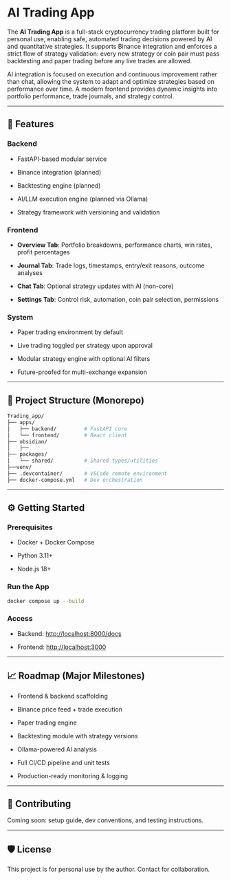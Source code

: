 # AI Trading App

The **AI Trading App** is a full-stack cryptocurrency trading platform built for personal use, enabling safe, automated trading decisions powered by AI and quantitative strategies. It supports Binance integration and enforces a strict flow of strategy validation: every new strategy or coin pair must pass backtesting and paper trading before any live trades are allowed.

AI integration is focused on execution and continuous improvement rather than chat, allowing the system to adapt and optimize strategies based on performance over time. A modern frontend provides dynamic insights into portfolio performance, trade journals, and strategy control.

---

## 🚀 Features

### Backend

- FastAPI-based modular service
    
- Binance integration (planned)
    
- Backtesting engine (planned)
    
- AI/LLM execution engine (planned via Ollama)
    
- Strategy framework with versioning and validation
    

### Frontend

- **Overview Tab**: Portfolio breakdowns, performance charts, win rates, profit percentages
    
- **Journal Tab**: Trade logs, timestamps, entry/exit reasons, outcome analyses
    
- **Chat Tab**: Optional strategy updates with AI (non-core)
    
- **Settings Tab**: Control risk, automation, coin pair selection, permissions
    

### System

- Paper trading environment by default
    
- Live trading toggled per strategy upon approval
    
- Modular strategy engine with optional AI filters
    
- Future-proofed for multi-exchange expansion
    

---

## 📂 Project Structure (Monorepo)

```bash
Trading_app/
├── apps/
│   ├── backend/         # FastAPI core
│   └── frontend/        # React client
├── obsidian/
│   ├──
├── packages/
│   └── shared/          # Shared types/utilities
├──venv/
├── .devcontainer/       # VSCode remote environment
├── docker-compose.yml   # Dev orchestration
```

---

## ⚙️ Getting Started

### Prerequisites

- Docker + Docker Compose
    
- Python 3.11+
    
- Node.js 18+
    

### Run the App

```bash
docker compose up --build
```

### Access

- Backend: [http://localhost:8000/docs](http://localhost:8000/docs)
    
- Frontend: [http://localhost:3000](http://localhost:3000/)
    

---

## 📈 Roadmap (Major Milestones)

-  Frontend & backend scaffolding
    
-  Binance price feed + trade execution
    
-  Paper trading engine
    
-  Backtesting module with strategy versions
    
-  Ollama-powered AI analysis
    
-  Full CI/CD pipeline and unit tests
    
-  Production-ready monitoring & logging
    

---

## 🤝 Contributing

Coming soon: setup guide, dev conventions, and testing instructions.

---

## 🛡 License

This project is for personal use by the author. Contact for collaboration.